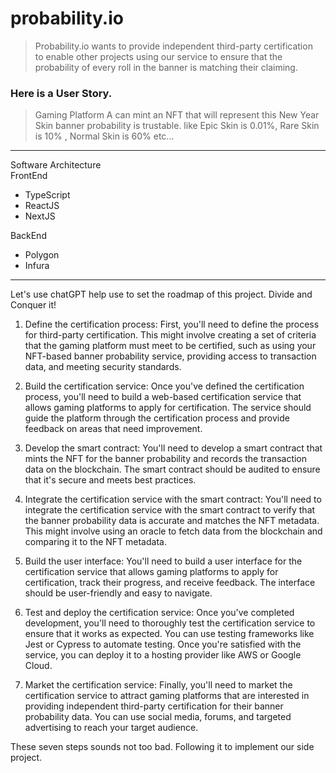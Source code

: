 # probability.io
> Probability.io wants to provide independent third-party certification   
to enable other projects using our service to ensure that the probability of every roll in the banner is matching their claiming.   

### Here is a User Story.   
> Gaming Platform A can mint an NFT that will represent this New Year Skin banner probability is trustable. 
like Epic Skin is 0.01%, Rare Skin is 10% , Normal Skin is 60% etc...    

---
Software Architecture   
FrontEnd 
* TypeScript
* ReactJS
* NextJS   
 
BackEnd
* Polygon
* Infura
---
Let's use chatGPT help use to set the roadmap of this project.
Divide and Conquer it!   

1. Define the certification process: First, you'll need to define the process for third-party certification. This might involve creating a set of criteria that the gaming platform must meet to be certified, such as using your NFT-based banner probability service, providing access to transaction data, and meeting security standards.

2. Build the certification service: Once you've defined the certification process, you'll need to build a web-based certification service that allows gaming platforms to apply for certification. The service should guide the platform through the certification process and provide feedback on areas that need improvement.

3. Develop the smart contract: You'll need to develop a smart contract that mints the NFT for the banner probability and records the transaction data on the blockchain. The smart contract should be audited to ensure that it's secure and meets best practices.

4. Integrate the certification service with the smart contract: You'll need to integrate the certification service with the smart contract to verify that the banner probability data is accurate and matches the NFT metadata. This might involve using an oracle to fetch data from the blockchain and comparing it to the NFT metadata.

5. Build the user interface: You'll need to build a user interface for the certification service that allows gaming platforms to apply for certification, track their progress, and receive feedback. The interface should be user-friendly and easy to navigate.

6. Test and deploy the certification service: Once you've completed development, you'll need to thoroughly test the certification service to ensure that it works as expected. You can use testing frameworks like Jest or Cypress to automate testing. Once you're satisfied with the service, you can deploy it to a hosting provider like AWS or Google Cloud.

7. Market the certification service: Finally, you'll need to market the certification service to attract gaming platforms that are interested in providing independent third-party certification for their banner probability data. You can use social media, forums, and targeted advertising to reach your target audience.

These seven steps sounds not too bad. Following it to implement our side project.   
